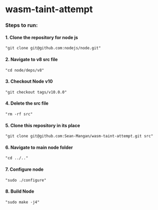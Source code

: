 # wasm-taint-attempt

### Steps to run:

#### 1. Clone the repository for node js 
	"git clone git@github.com:nodejs/node.git"

#### 2. Navigate to v8 src file
	"cd node/deps/v8"
	
#### 3. Checkout Node v10
	"git checkout tags/v10.0.0"
	
#### 4. Delete the src file
	"rm -rf src"
	
#### 5. Clone this repository in its place
	"git clone git@github.com:Sean-Mangan/wasm-taint-attempt.git src"
	
#### 6. Navigate to main node folder
	"cd ../.."
	
#### 7. Configure node
	"sudo ./configure"
	
#### 8. Build Node
	"sudo make -j4"
